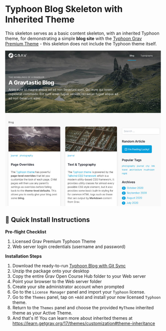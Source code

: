 # Typhoon Blog Skeleton with Inherited Theme

This skeleton serves as a basic content skeleton, with an inherited Typhoon theme, for demonstrating a simple **blog site** with the [Typhoon Grav Premium Theme](https://getgrav.org/premium/typhoon) - this skeleton does not include the Typhoon theme itself.

![](screenshot.jpg)

## 🚀 Quick Install Instructions

**Pre-flight Checklist**  

1. Licensed Grav Premium Typhoon Theme
2. Web server login credentials (username and password)

**Installation Steps**  

1. Download the ready-to-run [Typhoon Blog with Git Sync](https://github.com/paulhibbitts/grav-skeleton-typhoon-blog-with-git-sync-site/archive/main.zip)
2. Unzip the package onto your desktop  
3. Copy the entire Grav Open Course Hub folder to your Web server  
4. Point your browser to the Web server folder  
5. Create your site administrator account when prompted  
6. Go to the `License Manager` panel and import your `Typhoon` license.
7. Go to the `Themes` panel, tap on `+Add` and install your now licensed `Typhoon` theme.
8. Return to the `Themes` panel and choose the provided `MyTheme` inherited theme as your Active Theme.
9. And that's it! You can learn more about inherited themes at https://learn.getgrav.org/17/themes/customization#theme-inheritance
